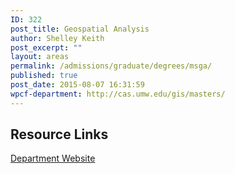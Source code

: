 ```yaml
---
ID: 322
post_title: Geospatial Analysis
author: Shelley Keith
post_excerpt: ""
layout: areas
permalink: /admissions/graduate/degrees/msga/
published: true
post_date: 2015-08-07 16:31:59
wpcf-department: http://cas.umw.edu/gis/masters/
---
```


<!-- Types Custom Fields: -->

<!-- resource-links -->
<h2>Resource Links</h2>
<!-- department -->
<a href="http://cas.umw.edu/gis/masters/" class="button">Department Website</a>
<!-- End department -->

<!-- End resource-links -->

<!-- End Types Custom Fields -->